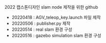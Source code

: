 2022 캡스톤디자인 slam node 제작을 위한 github
 - 20220418 : AGV_teleop_key.launch 파일 제작
 - 20220506 : publisher.py 제작
 - 20220514 : real slam 환경 구성
 - 20220516 : gazebo simulation slam 환경 구성
